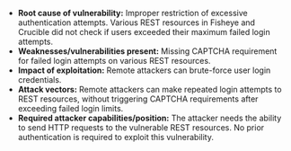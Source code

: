 - **Root cause of vulnerability:** Improper restriction of excessive authentication attempts. Various REST resources in Fisheye and Crucible did not check if users exceeded their maximum failed login attempts.
- **Weaknesses/vulnerabilities present:** Missing CAPTCHA requirement for failed login attempts on various REST resources.
- **Impact of exploitation:** Remote attackers can brute-force user login credentials.
- **Attack vectors:**  Remote attackers can make repeated login attempts to REST resources, without triggering CAPTCHA requirements after exceeding failed login limits.
- **Required attacker capabilities/position:** The attacker needs the ability to send HTTP requests to the vulnerable REST resources. No prior authentication is required to exploit this vulnerability.